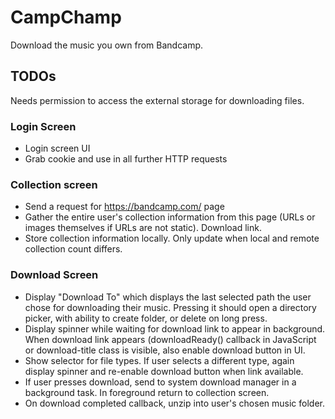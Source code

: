 # CampChamp
Download the music you own from Bandcamp.

## TODOs
Needs permission to access the external storage for downloading files.
### Login Screen
- Login screen UI
- Grab cookie and use in all further HTTP requests
### Collection screen
- Send a request for https://bandcamp.com/<Username> page
- Gather the entire user's collection information from this page (URLs or images themselves if URLs are not static). Download link.
- Store collection information locally. Only update when local and remote collection count differs.
### Download Screen
- Display "Download To" which displays the last selected path the user chose for downloading their music. Pressing it should open a directory picker, with ability to create folder, or delete on long press.
- Display spinner while waiting for download link to appear in background. When download link appears (downloadReady() callback in JavaScript or download-title class is visible, also enable download button in UI.
- Show selector for file types. If user selects a different type, again display spinner and re-enable download button when link available.
- If user presses download, send to system download manager in a background task. In foreground return to collection screen.
- On download completed callback, unzip into user's chosen music folder.
